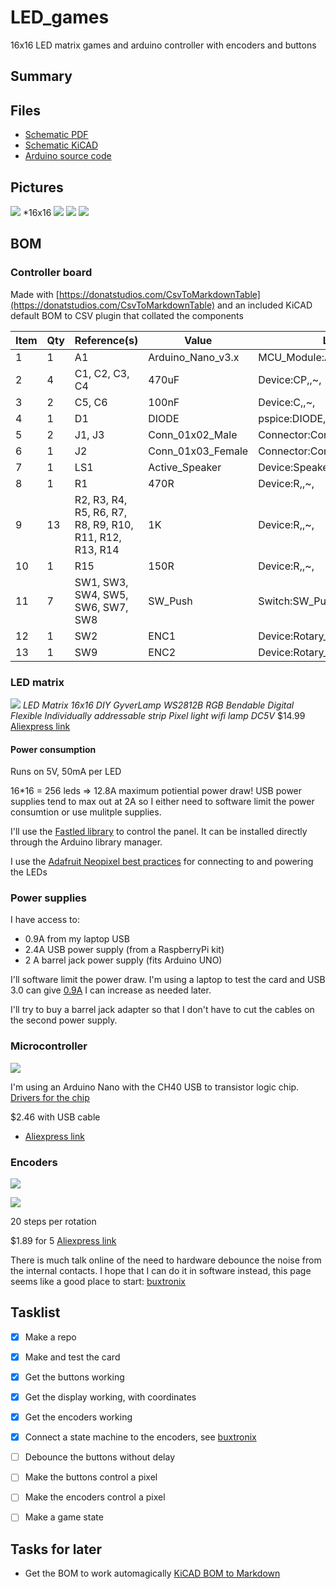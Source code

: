 # LED_games
 16x16 LED matrix games and arduino controller with encoders and buttons
## Summary




## Files
* [Schematic PDF](schematic_card.pdf)
* [Schematic KiCAD](Led_game_nano/)
* [Arduino source code](Code/)

## Pictures
![](img/display_and_controller.jpg)
*16x16
![](img/card_front.jpg)
![](img/card_back.jpg)
![](img/arduino_ios.JPG)

## BOM 

### Controller board

Made with [https://donatstudios.com/CsvToMarkdownTable](https://donatstudios.com/CsvToMarkdownTable) and an included KiCAD default BOM to CSV plugin that collated the components

| Item | Qty | Reference(s)                                            | Value             | LibPart                                | Footprint           | Datasheet                                                      | Note | 
|--------|-------|-----------------------------------------------------------|---------------------|------------------------------------------|-----------------------|------------------------------------------------------------------|--------| 
| 1    | 1   | A1                                                      | Arduino_Nano_v3.x | MCU_Module:Arduino_Nano_v3.x           | Module:Arduino_Nano | http://www.mouser.com/pdfdocs/Gravitech_Arduino_Nano3_0.pdf, |        | 
| 2    | 4   | C1, C2, C3, C4                                          | 470uF             | Device:CP,,~,                    |                       |                                                                  |        | 
| 3    | 2   | C5, C6                                                  | 100nF             | Device:C,,~,                     |                       |                                                                  |        | 
| 4    | 1   | D1                                                      | DIODE             | pspice:DIODE,,,                  |                       |                                                                  |        | 
| 5    | 2   | J1, J3                                                  | Conn_01x02_Male   | Connector:Conn_01x02_Male,,~,    |                       |                                                                  |        | 
| 6    | 1   | J2                                                      | Conn_01x03_Female | Connector:Conn_01x03_Female,,~     | 16x16 led disp      |                                                                  |        | 
| 7    | 1   | LS1                                                     | Active_Speaker    | Device:Speaker,,~,               |                       |                                                                  |        | 
| 8    | 1   | R1                                                      | 470R              | Device:R,,~,                     |                       |                                                                  |        | 
| 9    | 13  | R2, R3, R4, R5, R6, R7, R8, R9, R10, R11, R12, R13, R14 | 1K                | Device:R,,~,                     |                       |                                                                  |        | 
| 10   | 1   | R15                                                     | 150R              | Device:R,,~,                     |                       |                                                                  |        | 
| 11   | 7   | SW1, SW3, SW4, SW5, SW6, SW7, SW8                       | SW_Push           | Switch:SW_Push,,,                |                       |                                                                  |        | 
| 12   | 1   | SW2                                                     | ENC1              | Device:Rotary_Encoder_Switch,,~, |                       |                                                                  |        | 
| 13   | 1   | SW9                                                     | ENC2              | Device:Rotary_Encoder_Switch,,~, |                       |                                                                  |        | 

### LED matrix
![](led_matrix.jpg)
*LED Matrix 16x16 DIY GyverLamp WS2812B RGB Bendable Digital Flexible Individually addressable strip Pixel light wifi lamp DC5V*
$14.99
[Aliexpress link](https://www.aliexpress.com/item/4000384823406.html?spm=a2g0s.9042311.0.0.11c24c4dD5sZfY)

#### Power consumption

Runs on 5V, 50mA per LED

16*16 = 256 leds => 12.8A maximum potiential power draw! USB power supplies tend to max out at 2A so I either need to software limit the power consumtion or use mulitple supplies.

I'll use the [Fastled library](https://github.com/FastLED/FastLED) to control the panel. It can be installed directly through the Arduino library manager.

I use the [Adafruit Neopixel best practices](https://learn.adafruit.com/adafruit-neopixel-uberguide/best-practices) for connecting to and powering the LEDs


### Power supplies

I have access to:

* 0.9A from my laptop USB 
* 2.4A USB power supply (from a RaspberryPi kit)
* 2 A barrel jack power supply (fits Arduino UNO)

I'll software limit the power draw. I'm using a laptop to test the card and USB 3.0 can give [0.9A](https://en.wikipedia.org/wiki/USB_3.0)
I can increase as needed later.

I'll try to buy a barrel jack adapter so that I don't have to cut the cables on the second power supply.

### Microcontroller

![](img/arduino.jpg)

I'm using an Arduino Nano with the CH40 USB to transistor logic chip. [Drivers for the chip](https://github.com/Jaknil/Arduino_material/blob/master/CH341SER.EXE)

$2.46 with USB cable
* [Aliexpress link](https://www.aliexpress.com/item/32341832857.html?spm=a2g0s.9042311.0.0.27424c4dasmxDQ)

### Encoders

![](img/encoder.jpg)

![](rotary-encoder-connection.jpg)

20 steps per rotation

$1.89 for 5 
[Aliexpress link](https://www.aliexpress.com/item/32872023811.html?spm=a2g0s.9042311.0.0.27424c4dcrN317)

There is much talk online of the need to hardware debounce the noise from the internal contacts. I hope that I can do it in software instead, this page seems like a good place to start: [buxtronix](http://www.buxtronix.net/2011/10/rotary-encoders-done-properly.html)

## Tasklist
* [X] Make a repo
* [X] Make and test the card
* [X] Get the buttons working
* [X] Get the display working, with coordinates
* [X] Get the encoders working
* [X] Connect a state machine to the encoders, see [buxtronix](http://www.buxtronix.net/2011/10/rotary-encoders-done-properly.html)
* [ ] Debounce the buttons without delay
* [ ] Make the buttons control a pixel
* [ ] Make the encoders control a pixel
* [ ] Make a game state


## Tasks for later
* Get the BOM to work automagically [KiCAD BOM to Markdown](https://analogoutputblog.wordpress.com/2020/07/03/mark-down-your-bom/)






































